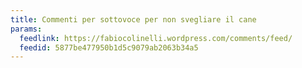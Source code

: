 ```yaml
---
title: Commenti per sottovoce per non svegliare il cane
params:
  feedlink: https://fabiocolinelli.wordpress.com/comments/feed/
  feedid: 5877be477950b1d5c9079ab2063b34a5
---
```


